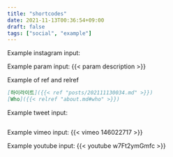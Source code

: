 ```yaml
---
title: "shortcodes"
date: 2021-11-13T00:36:54+09:00
draft: false
tags: ["social", "example"]
---
```


Example instagram input:

Example param input:
{{< param description >}}

Example of ref and relref

```md
[하이라이트]({{< ref "posts/202111130034.md" >}})
[Who]({{< relref "about.md#who" >}})
```

Example tweet input:

```md

```

Example vimeo input:
{{< vimeo 146022717 >}}

Example youtube input:
{{< youtube w7Ft2ymGmfc >}}

<!-- {{< tweet user="devironpot" id="1459739752882589701" >}} -->
